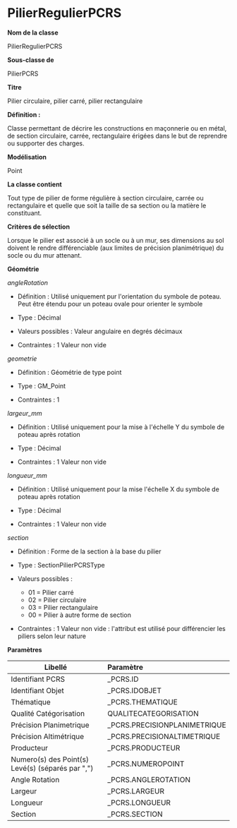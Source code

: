 # PilierRegulierPCRS #



**Nom de la classe**

PilierRegulierPCRS

**Sous-classe de**

PilierPCRS

**Titre**

Pilier circulaire, pilier carré, pilier rectangulaire

**Définition :**

Classe permettant de décrire les constructions en maçonnerie ou en métal, de section circulaire, carrée, rectangulaire érigées dans le but de reprendre ou supporter des charges.

**Modélisation**

 Point

**La classe contient**

Tout type de pilier de forme régulière à section circulaire, carrée ou rectangulaire et quelle que soit la taille de sa section ou la matière le constituant.

**Critères de sélection**

Lorsque le pilier est associé à un socle ou à un mur, ses dimensions au sol doivent le rendre différenciable (aux limites de précision planimétrique) du socle ou du mur attenant.

**Géométrie**

*angleRotation*

- Définition : Utilisé uniquement pur l'orientation du symbole de poteau. Peut être étendu pour un poteau ovale pour orienter le symbole

- Type : Décimal

- Valeurs possibles : Valeur angulaire en degrés décimaux

- Contraintes : 1 Valeur non vide

*geometrie*

- Définition : Géométrie de type point

- Type : GM_Point

- Contraintes : 1

*largeur_mm*

- Définition : Utilisé uniquement pour la mise à l'échelle Y du symbole de poteau après rotation

- Type : Décimal

- Contraintes : 1 Valeur non vide

*longueur_mm*

- Définition : Utilisé uniquement pour la mise  l'échelle X du symbole de poteau après rotation

- Type : Décimal

- Contraintes : 1 Valeur non vide

*section*

- Définition : Forme de la section à la base du pilier

- Type : SectionPilierPCRSType

- Valeurs possibles :

  - 01 = Pilier carré
  - 02 = Pilier circulaire
  - 03 = Pilier rectangulaire
  - 00 = Pilier à autre forme de section


- Contraintes : 1 Valeur non vide : l'attribut est utilisé pour différencier les piliers selon leur nature

**Paramètres**

| Libellé | Paramètre |
| ---------|:-------------|
|Identifiant PCRS|_PCRS.ID|
|Identifiant Objet|_PCRS.IDOBJET|
|Thématique|_PCRS.THEMATIQUE|
|Qualité Catégorisation|QUALITECATEGORISATION|
|Précision Planimetrique|_PCRS.PRECISIONPLANIMETRIQUE|
|Précision Altimétrique|_PCRS.PRECISIONALTIMETRIQUE|
|Producteur|_PCRS.PRODUCTEUR|
|Numero(s) des Point(s) Levé(s) (séparés par ",")|_PCRS.NUMEROPOINT|
|Angle Rotation|_PCRS.ANGLEROTATION|
|Largeur|_PCRS.LARGEUR|
|Longueur|_PCRS.LONGUEUR|
|Section|_PCRS.SECTION|
